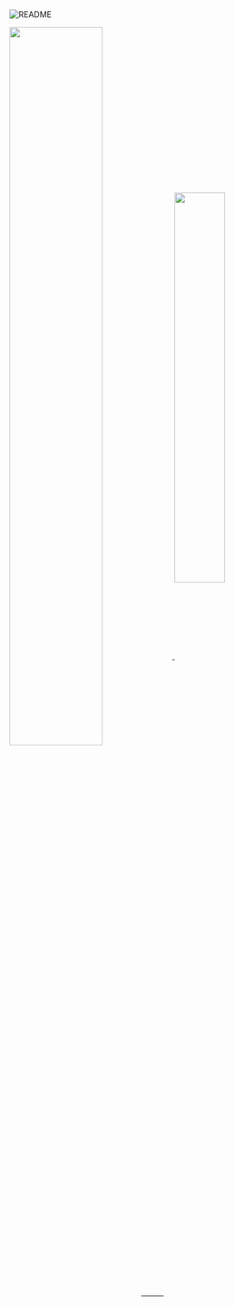 <h1 align="center">
	<a href="https://git.io/typing-svg">
		<img src="https://readme-typing-svg.herokuapp.com/?lines=Heeey!+I'm+Carrichi.+👋;I'm+a+little+mexa.+🇲🇽&center=true&vCenter=true&size=40&duration=4300&font=Oleo+Script&color=C4DDFFFF" alt="">
	</a>
</h1>

![README](https://user-images.githubusercontent.com/54015671/128989231-1ee02c43-429e-4f23-abe3-0ddd741e34f9.png)

<a href="https://carrichi.com">
  <img width="57%" align="center" src="https://github-readme-stats.vercel.app/api?username=carrichi&show_icons=true&theme=material-palenight&border_color=a2cbf1&hide=issues&include_all_commits=true&hide_border=true" />
</a>
<a href="https://github.com/anuraghazra/github-readme-stats">
  <img width="42%" align="center" src="https://github-readme-stats.vercel.app/api/top-langs/?username=carrichi&layout=compact&theme=material-palenight&border_color=a2cbf1&hide_border=true" />
</a>
<div align="center">
		<a href="">
			<img src="https://github-readme-streak-stats.herokuapp.com/?user=carrichi&theme=material-palenight&border=61dafb&hide_border=true" alt="">
<img src="https://github-readme-streak-stats.herokuapp.com/?user=carrichi&theme=holi-theme&border=61dafb&hide_border=true" alt="">
<img src="https://github-readme-streak-stats.herokuapp.com/?user=carrichi&theme=blueberry_duo&border=61dafb&hide_border=true" alt="">
<img src="https://github-readme-streak-stats.herokuapp.com/?user=carrichi&theme=blueberry&border=61dafb&hide_border=true" alt="">
<img src="https://github-readme-streak-stats.herokuapp.com/?user=carrichi&theme=react&border=61dafb&hide_border=true" alt="">
<img src="https://github-readme-streak-stats.herokuapp.com/?user=carrichi&theme=nord&border=61dafb&hide_border=true" alt="">
<img src="https://github-readme-streak-stats.herokuapp.com/?user=carrichi&theme=nightrowl&border=61dafb&hide_border=true" alt="">
<img src="https://github-readme-streak-stats.herokuapp.com/?user=carrichi&theme=prussian&border=61dafb&hide_border=true" alt="">
<img src="https://github-readme-streak-stats.herokuapp.com/?user=carrichi&theme=dracula&border=61dafb&hide_border=true" alt="">
<img src="https://github-readme-streak-stats.herokuapp.com/?user=carrichi&theme=synthwave&border=61dafb&hide_border=true" alt="">
<img src="https://github-readme-streak-stats.herokuapp.com/?user=carrichi&theme=tokyonight&border=61dafb&hide_border=true" alt="">
		</a>
</div>
